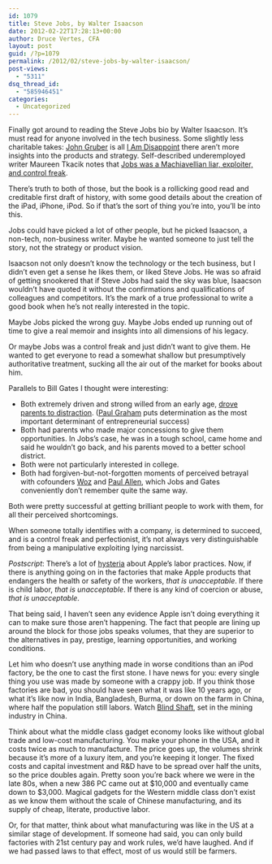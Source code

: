 ```yaml
---
id: 1079
title: Steve Jobs, by Walter Isaacson
date: 2012-02-22T17:28:13+00:00
author: Druce Vertes, CFA
layout: post
guid: /?p=1079
permalink: /2012/02/steve-jobs-by-walter-isaacson/
post-views:
  - "5311"
dsq_thread_id:
  - "585946451"
categories:
  - Uncategorized
---
```

Finally got around to reading the Steve Jobs bio by Walter Isaacson. It&#8217;s must read for anyone involved in the tech business. Some slightly less charitable takes: [John Gruber](http://daringfireball.net/2012/02/walter_isaacson_steve_jobs) is all [I Am Disappoint](http://qkme.me/369mz1) there aren&#8217;t more insights into the products and strategy. Self-described underemployed writer Maureen Tkacik notes that [Jobs was a Machiavellian liar, exploiter, and control freak](http://blogs.reuters.com/great-debate/2012/02/22/the-book-of-steve-jobs-apple).

There&#8217;s truth to both of those, but the book is a rollicking good read and creditable first draft of history, with some good details about the creation of the iPad, iPhone, iPod. So if that&#8217;s the sort of thing you&#8217;re into, you&#8217;ll be into this.

Jobs could have picked a lot of other people, but he picked Isaacson, a non-tech, non-business writer. Maybe he wanted someone to just tell the story, not the strategy or product vision.

Isaacson not only doesn&#8217;t know the technology or the tech business, but I didn&#8217;t even get a sense he likes them, or liked Steve Jobs. He was so afraid of getting snookered that if Steve Jobs had said the sky was blue, Isaacson wouldn&#8217;t have quoted it without the confirmations and qualifications of colleagues and competitors. It&#8217;s the mark of a true professional to write a good book when he&#8217;s not really interested in the topic.

Maybe Jobs picked the wrong guy. Maybe Jobs ended up running out of time to give a real memoir and insights into all dimensions of his legacy.

Or maybe Jobs was a control freak and just didn&#8217;t want to give them. He wanted to get everyone to read a somewhat shallow but presumptively authoritative treatment, sucking all the air out of the market for books about him.  
<!--more-->

  
Parallels to Bill Gates I thought were interesting: 

  * Both extremely driven and strong willed from an early age, [drove parents to distraction](http://online.wsj.com/article/SB124061372413054653.html). ([Paul Graham](http://www.paulgraham.com/founders.html) puts determination as the most important determinant of entrepreneurial success)
  * Both had parents who made major concessions to give them opportunities. In Jobs&#8217;s case, he was in a tough school, came home and said he wouldn&#8217;t go back, and his parents moved to a better school district.
  * Both were not particularly interested in college.
  * Both had forgiven-but-not-forgotten moments of perceived betrayal with cofounders [Woz](http://www.ibtimes.com/articles/267711/20111215/steve-wozniak-cried-jobs-kept-atari-bonus.htm) and [Paul Allen](http://www.nytimes.com/2011/03/31/technology/31soft.html), which Jobs and Gates conveniently don&#8217;t remember quite the same way.

Both were pretty successful at getting brilliant people to work with them, for all their perceived shortcomings. 

When someone totally identifies with a company, is determined to succeed, and is a control freak and perfectionist, it&#8217;s not always very distinguishable from being a manipulative exploiting lying narcissist.

_Postscript_: There&#8217;s a lot of [hysteria](http://www.businessinsider.com/mike-daisey-david-pogue-2012-2) about Apple&#8217;s labor practices. Now, if there is anything going on in the factories that make Apple products that endangers the health or safety of the workers, _that is unacceptable_. If there is child labor, _that is unacceptable_. If there is any kind of coercion or abuse, _that is unacceptable_. 

That being said, I haven&#8217;t seen any evidence Apple isn&#8217;t doing everything it can to make sure those aren&#8217;t happening. The fact that people are lining up around the block for those jobs speaks volumes, that they are superior to the alternatives in pay, prestige, learning opportunities, and working conditions. 

Let him who doesn&#8217;t use anything made in worse conditions than an iPod factory, be the one to cast the first stone. I have news for you: every single thing you use was made by someone with a crappy job. If you think those factories are bad, you should have seen what it was like 10 years ago, or what it&#8217;s like now in India, Bangladesh, Burma, or down on the farm in China, where half the population still labors. Watch [Blind Shaft](http://www.imdb.com/title/tt0351299/), set in the mining industry in China. 

Think about what the middle class gadget economy looks like without global trade and low-cost manufacturing. You make your phone in the USA, and it costs twice as much to manufacture. The price goes up, the volumes shrink because it&#8217;s more of a luxury item, and you&#8217;re keeping it longer. The fixed costs and capital investment and R&D have to be spread over half the units, so the price doubles again. Pretty soon you&#8217;re back where we were in the late 80s, when a new 386 PC came out at $10,000 and eventually came down to $3,000. Magical gadgets for the Western middle class don&#8217;t exist as we know them without the scale of Chinese manufacturing, and its supply of cheap, literate, productive labor.

Or, for that matter, think about what manufacturing was like in the US at a similar stage of development. If someone had said, you can only build factories with 21st century pay and work rules, we&#8217;d have laughed. And if we had passed laws to that effect, most of us would still be farmers.